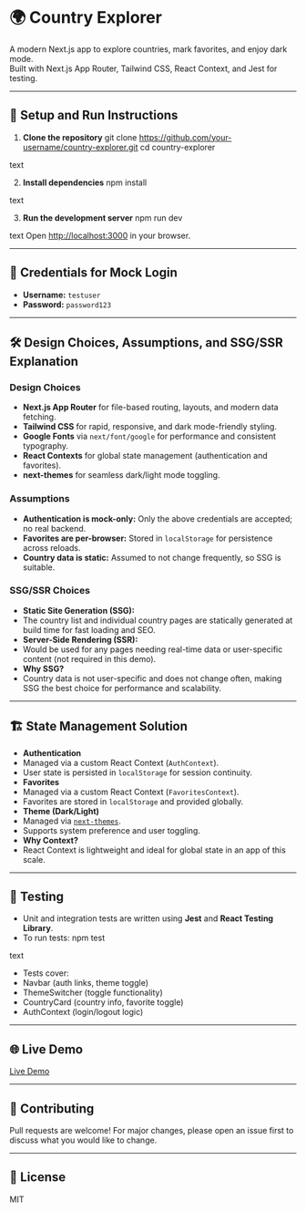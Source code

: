 # 🌍 Country Explorer

A modern Next.js app to explore countries, mark favorites, and enjoy dark mode.  
Built with Next.js App Router, Tailwind CSS, React Context, and Jest for testing.

---

## 🚀 Setup and Run Instructions

1. **Clone the repository**
git clone https://github.com/your-username/country-explorer.git
cd country-explorer

text

2. **Install dependencies**
npm install

text

3. **Run the development server**
npm run dev

text
Open [http://localhost:3000](http://localhost:3000) in your browser.

---

## 🔑 Credentials for Mock Login

- **Username:** `testuser`
- **Password:** `password123`

---

## 🛠️ Design Choices, Assumptions, and SSG/SSR Explanation

### **Design Choices**
- **Next.js App Router** for file-based routing, layouts, and modern data fetching.
- **Tailwind CSS** for rapid, responsive, and dark mode-friendly styling.
- **Google Fonts** via `next/font/google` for performance and consistent typography.
- **React Contexts** for global state management (authentication and favorites).
- **next-themes** for seamless dark/light mode toggling.

### **Assumptions**
- **Authentication is mock-only:** Only the above credentials are accepted; no real backend.
- **Favorites are per-browser:** Stored in `localStorage` for persistence across reloads.
- **Country data is static:** Assumed to not change frequently, so SSG is suitable.

### **SSG/SSR Choices**
- **Static Site Generation (SSG):**
- The country list and individual country pages are statically generated at build time for fast loading and SEO.
- **Server-Side Rendering (SSR):**
- Would be used for any pages needing real-time data or user-specific content (not required in this demo).
- **Why SSG?**
- Country data is not user-specific and does not change often, making SSG the best choice for performance and scalability.

---

## 🏗️ State Management Solution

- **Authentication**
- Managed via a custom React Context (`AuthContext`).
- User state is persisted in `localStorage` for session continuity.
- **Favorites**
- Managed via a custom React Context (`FavoritesContext`).
- Favorites are stored in `localStorage` and provided globally.
- **Theme (Dark/Light)**
- Managed via [`next-themes`](https://github.com/pacocoursey/next-themes).
- Supports system preference and user toggling.
- **Why Context?**
- React Context is lightweight and ideal for global state in an app of this scale.

---

## 🧪 Testing

- Unit and integration tests are written using **Jest** and **React Testing Library**.
- To run tests:
npm test

text
- Tests cover:
- Navbar (auth links, theme toggle)
- ThemeSwitcher (toggle functionality)
- CountryCard (country info, favorite toggle)
- AuthContext (login/logout logic)

---

## 🌐 Live Demo

[Live Demo](https://your-app.vercel.app)  


---

## 🤝 Contributing

Pull requests are welcome! For major changes, please open an issue first to discuss what you would like to change.

---

## 📄 License

MIT
